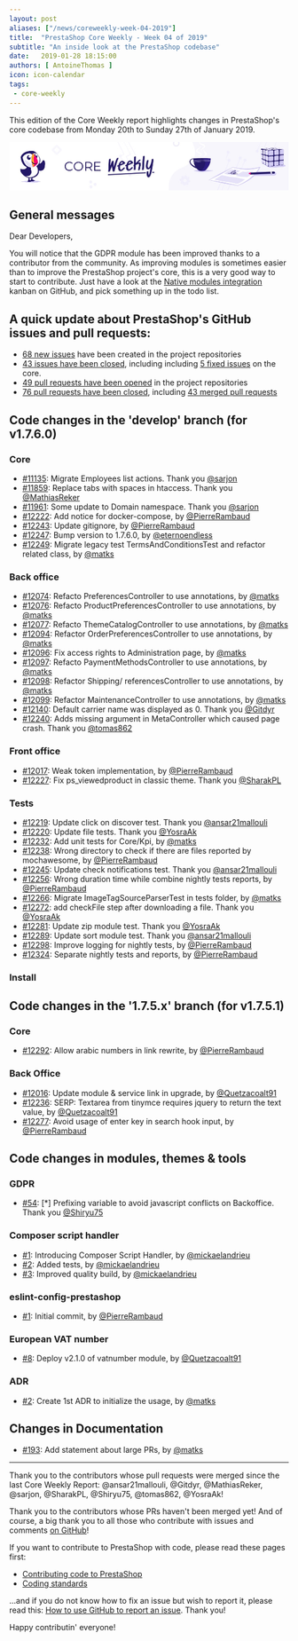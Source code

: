 ```yaml
---
layout: post
aliases: ["/news/coreweekly-week-04-2019"]
title:  "PrestaShop Core Weekly - Week 04 of 2019"
subtitle: "An inside look at the PrestaShop codebase"
date:   2019-01-28 18:15:00
authors: [ AntoineThomas ]
icon: icon-calendar
tags:
 - core-weekly
---
```


This edition of the Core Weekly report highlights changes in PrestaShop's core codebase from Monday 20th to Sunday 27th of January 2019.

![Core Weekly banner](/assets/images/2018/12/banner-core-weekly.jpg)


## General messages

Dear Developers,

You will notice that the GDPR module has been improved thanks to a contributor from the community. As improving modules is sometimes easier than to improve the PrestaShop project's core, this is a very good way to start to contribute. Just have a look at the [Native modules integration](https://github.com/PrestaShop/PrestaShop/projects/5) kanban on GitHub, and pick something up in the todo list.


## A quick update about PrestaShop's GitHub issues and pull requests:

- [68 new issues](https://github.com/search?q=org%3APrestaShop+is%3Apublic++-repo%3Aprestashop%2Fprestashop.github.io++is%3Aissue+created%3A2019-01-21..2019-01-27) have been created in the project repositories
- [43 issues have been closed](https://github.com/search?q=org%3APrestaShop+is%3Apublic++-repo%3Aprestashop%2Fprestashop.github.io++is%3Aissue+closed%3A2019-01-21..2019-01-27), including including [5 fixed issues](https://github.com/search?q=org%3APrestaShop+is%3Apublic++-repo%3Aprestashop%2Fprestashop.github.io++is%3Aissue+label%3Afixed+closed%3A2019-01-21..2019-01-27) on the core.
- [49 pull requests have been opened](https://github.com/search?q=org%3APrestaShop+is%3Apublic++-repo%3Aprestashop%2Fprestashop.github.io++is%3Apr+created%3A2019-01-21..2019-01-27) in the project repositories
- [76 pull requests have been closed](https://github.com/search?q=org%3APrestaShop+is%3Apublic++-repo%3Aprestashop%2Fprestashop.github.io++is%3Apr+closed%3A2019-01-21..2019-01-27), including [43 merged pull requests](https://github.com/search?q=org%3APrestaShop+is%3Apublic++-repo%3Aprestashop%2Fprestashop.github.io++is%3Apr+merged%3A2019-01-21..2019-01-27)

## Code changes in the 'develop' branch (for v1.7.6.0)

### Core

* [#11135](https://github.com/PrestaShop/PrestaShop/pull/11135): Migrate Employees list actions. Thank you [@sarjon](https://github.com/sarjon)
* [#11859](https://github.com/PrestaShop/PrestaShop/pull/11859): Replace tabs with spaces in htaccess. Thank you [@MathiasReker](https://github.com/MathiasReker)
* [#11961](https://github.com/PrestaShop/PrestaShop/pull/11961): Some update to Domain namespace. Thank you [@sarjon](https://github.com/sarjon)
* [#12222](https://github.com/PrestaShop/PrestaShop/pull/12222): Add notice for docker-compose, by [@PierreRambaud](https://github.com/PierreRambaud)
* [#12243](https://github.com/PrestaShop/PrestaShop/pull/12243): Update gitignore, by [@PierreRambaud](https://github.com/PierreRambaud)
* [#12247](https://github.com/PrestaShop/PrestaShop/pull/12247): Bump version to 1.7.6.0, by [@eternoendless](https://github.com/eternoendless)
* [#12249](https://github.com/PrestaShop/PrestaShop/pull/12249): Migrate legacy test TermsAndConditionsTest and refactor related class, by [@matks](https://github.com/matks)


### Back office

* [#12074](https://github.com/PrestaShop/PrestaShop/pull/12074): Refacto PreferencesController to use annotations, by [@matks](https://github.com/matks)
* [#12076](https://github.com/PrestaShop/PrestaShop/pull/12076): Refacto ProductPreferencesController to use annotations, by [@matks](https://github.com/matks)
* [#12077](https://github.com/PrestaShop/PrestaShop/pull/12077): Refacto ThemeCatalogController to use annotations, by [@matks](https://github.com/matks)
* [#12094](https://github.com/PrestaShop/PrestaShop/pull/12094): Refactor OrderPreferencesController to use annotations, by [@matks](https://github.com/matks)
* [#12096](https://github.com/PrestaShop/PrestaShop/pull/12096): Fix access rights to Administration page, by [@matks](https://github.com/matks)
* [#12097](https://github.com/PrestaShop/PrestaShop/pull/12097): Refacto PaymentMethodsController to use annotations, by [@matks](https://github.com/matks)
* [#12098](https://github.com/PrestaShop/PrestaShop/pull/12098): Refactor Shipping/ referencesController to use annotations, by [@matks](https://github.com/matks)
* [#12099](https://github.com/PrestaShop/PrestaShop/pull/12099): Refactor MaintenanceController to use annotations, by [@matks](https://github.com/matks)
* [#12140](https://github.com/PrestaShop/PrestaShop/pull/12140): Default carrier name was displayed as 0. Thank you [@Gitdyr](https://github.com/Gitdyr)
* [#12240](https://github.com/PrestaShop/PrestaShop/pull/12240): Adds missing argument in MetaController which caused page crash. Thank you [@tomas862](https://github.com/tomas862)


### Front office

* [#12017](https://github.com/PrestaShop/PrestaShop/pull/12017): Weak token implementation, by [@PierreRambaud](https://github.com/PierreRambaud)
* [#12227](https://github.com/PrestaShop/PrestaShop/pull/12227): Fix ps_viewedproduct in classic theme. Thank you [@SharakPL](https://github.com/SharakPL)


### Tests

* [#12219](https://github.com/PrestaShop/PrestaShop/pull/12219): Update click on discover test. Thank you [@ansar21mallouli](https://github.com/ansar21mallouli)
* [#12220](https://github.com/PrestaShop/PrestaShop/pull/12220): Update file tests. Thank you [@YosraAk](https://github.com/YosraAk)
* [#12232](https://github.com/PrestaShop/PrestaShop/pull/12232): Add unit tests for Core/Kpi, by [@matks](https://github.com/matks)
* [#12238](https://github.com/PrestaShop/PrestaShop/pull/12238): Wrong directory to check if there are files reported by mochawesome, by [@PierreRambaud](https://github.com/PierreRambaud)
* [#12245](https://github.com/PrestaShop/PrestaShop/pull/12245): Update check notifications test. Thank you [@ansar21mallouli](https://github.com/ansar21mallouli)
* [#12256](https://github.com/PrestaShop/PrestaShop/pull/12256): Wrong duration time while combine nightly tests reports, by [@PierreRambaud](https://github.com/PierreRambaud)
* [#12266](https://github.com/PrestaShop/PrestaShop/pull/12266): Migrate ImageTagSourceParserTest in tests folder, by [@matks](https://github.com/matks)
* [#12272](https://github.com/PrestaShop/PrestaShop/pull/12272): add checkFile step after downloading a file. Thank you [@YosraAk](https://github.com/YosraAk)
* [#12281](https://github.com/PrestaShop/PrestaShop/pull/12281): Update zip module test. Thank you [@YosraAk](https://github.com/YosraAk)
* [#12289](https://github.com/PrestaShop/PrestaShop/pull/12289): Update sort module test. Thank you [@ansar21mallouli](https://github.com/ansar21mallouli)
* [#12298](https://github.com/PrestaShop/PrestaShop/pull/12298): Improve logging for nightly tests, by [@PierreRambaud](https://github.com/PierreRambaud)
* [#12324](https://github.com/PrestaShop/PrestaShop/pull/12324): Separate nightly tests and reports, by [@PierreRambaud](https://github.com/PierreRambaud)


### Install



## Code changes in the '1.7.5.x' branch (for v1.7.5.1)

### Core

* [#12292](https://github.com/PrestaShop/PrestaShop/pull/12292): Allow arabic numbers in link rewrite, by [@PierreRambaud](https://github.com/PierreRambaud)


### Back Office

* [#12016](https://github.com/PrestaShop/PrestaShop/pull/12016): Update module & service link in upgrade, by [@Quetzacoalt91](https://github.com/Quetzacoalt91)
* [#12236](https://github.com/PrestaShop/PrestaShop/pull/12236): SERP: Textarea from tinymce requires jquery to return the text value, by [@Quetzacoalt91](https://github.com/Quetzacoalt91)
* [#12277](https://github.com/PrestaShop/PrestaShop/pull/12277): Avoid usage of enter key in search hook input, by [@PierreRambaud](https://github.com/PierreRambaud)


## Code changes in modules, themes & tools


###  GDPR

* [#54](https://github.com/PrestaShop/psgdpr/pull/54): [*] Prefixing variable to avoid javascript conflicts on Backoffice. Thank you [@Shiryu75](https://github.com/Shiryu75)


### Composer script handler

* [#1](https://github.com/PrestaShop/composer-script-handler/pull/1): Introducing Composer Script Handler, by [@mickaelandrieu](https://github.com/mickaelandrieu)
* [#2](https://github.com/PrestaShop/composer-script-handler/pull/2): Added tests, by [@mickaelandrieu](https://github.com/mickaelandrieu)
* [#3](https://github.com/PrestaShop/composer-script-handler/pull/3): Improved quality build, by [@mickaelandrieu](https://github.com/mickaelandrieu)


### eslint-config-prestashop

* [#1](https://github.com/PrestaShop/eslint-config/pull/1): Initial commit, by [@PierreRambaud](https://github.com/PierreRambaud)



### European VAT number

* [#8](https://github.com/PrestaShop/vatnumber/pull/8): Deploy v2.1.0 of vatnumber module, by [@Quetzacoalt91](https://github.com/Quetzacoalt91)


### ADR

* [#2](https://github.com/PrestaShop/ADR/pull/2): Create 1st ADR to initialize the usage, by [@matks](https://github.com/matks)


## Changes in Documentation

* [#193](https://github.com/PrestaShop/docs/pull/193): Add statement about large PRs, by [@matks](https://github.com/matks)


<hr />

Thank you to the contributors whose pull requests were merged since the last Core Weekly Report: @ansar21mallouli, @Gitdyr, @MathiasReker, @sarjon, @SharakPL, @Shiryu75, @tomas862, @YosraAk!

Thank you to the contributors whose PRs haven't been merged yet! And of course, a big thank you to all those who contribute with issues and comments [on GitHub](https://github.com/PrestaShop/PrestaShop)!

If you want to contribute to PrestaShop with code, please read these pages first:

 * [Contributing code to PrestaShop](https://devdocs.prestashop.com/1.7/contribute/contribution-guidelines/)
 * [Coding standards](https://devdocs.prestashop.com/1.7/development/coding-standards/)

...and if you do not know how to fix an issue but wish to report it, please read this: [How to use GitHub to report an issue](https://devdocs.prestashop.com/1.7/contribute/contribute-reporting-issues/). Thank you!

Happy contributin' everyone!
